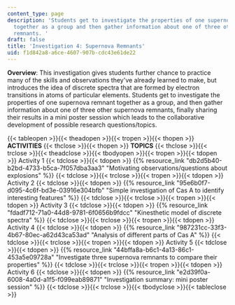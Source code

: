 ```yaml
---
content_type: page
description: 'Students get to investigate the properties of one supernova remnant
  together as a group and then gather information about one of three other supernova
  remnants. '
draft: false
title: 'Investigation 4: Supernova Remnants'
uid: f1d842a8-a6ce-4607-907b-cdc43e61de22
---
```

**Overview**: This investigation gives students further chance to practice many of the skills and observations they've already learned to make, but introduces the idea of discrete spectra that are formed by electron transitions in atoms of particular elements. Students get to investigate the properties of one supernova remnant together as a group, and then gather information about one of three other supernova remnants, finally sharing their results in a mini poster session which leads to the collaborative development of possible research questions/topics.

{{< tableopen >}}{{< theadopen >}}{{< tropen >}}{{< thopen >}}
**ACTIVITIES**
{{< thclose >}}{{< thopen >}}
**TOPICS**
{{< thclose >}}{{< trclose >}}{{< theadclose >}}{{< tbodyopen >}}{{< tropen >}}{{< tdopen >}}
Activity 1
{{< tdclose >}}{{< tdopen >}}
{{% resource_link "db2d5b40-b2bd-4733-b5ca-7f057dba3aa3" "Motivating observations/questions about explosions" %}}
{{< tdclose >}}{{< trclose >}}{{< tropen >}}{{< tdopen >}}
Activity 2
{{< tdclose >}}{{< tdopen >}}
{{% resource_link "95e6b0f7-d095-4c6f-bd3e-03916e304bfb" "Simple investigation of Cas A to identify interesting features" %}}
{{< tdclose >}}{{< trclose >}}{{< tropen >}}{{< tdopen >}}
Activity 3
{{< tdclose >}}{{< tdopen >}}
{{% resource_link "fdadf712-71a0-44d8-9781-6f0656b9fdcc" "Kinesthetic model of discrete spectra" %}}
{{< tdclose >}}{{< trclose >}}{{< tropen >}}{{< tdopen >}}
Activity 4
{{< tdclose >}}{{< tdopen >}}
{{% resource_link "987231cc-33f3-4b67-80ec-a62d43ca53ad" "Analysis of different parts of Cas A" %}}
{{< tdclose >}}{{< trclose >}}{{< tropen >}}{{< tdopen >}}
Activity 5
{{< tdclose >}}{{< tdopen >}}
{{% resource_link "44bffa8a-b6c1-4a13-86c1-453a5e09728a" "Investigate three supernova remnants to compare their properties" %}}
{{< tdclose >}}{{< trclose >}}{{< tropen >}}{{< tdopen >}}
Activity 6
{{< tdclose >}}{{< tdopen >}}
{{% resource_link "e2d39f0a-6008-4a0d-a1f5-f099eab89871" "Investigation summary: mini poster session" %}}
{{< tdclose >}}{{< trclose >}}{{< tbodyclose >}}{{< tableclose >}}
